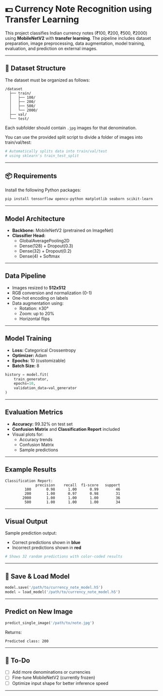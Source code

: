 # 💵 Currency Note Recognition using Transfer Learning

This project classifies Indian currency notes (₹100, ₹200, ₹500, ₹2000) using **MobileNetV2** with **transfer learning**. The pipeline includes dataset preparation, image preprocessing, data augmentation, model training, evaluation, and prediction on external images.

---

## 📁 Dataset Structure

The dataset must be organized as follows:

```
/dataset
  ├── train/
  │   ├── 100/
  │   ├── 200/
  │   ├── 500/
  │   └── 2000/
  ├── val/
  └── test/
```

Each subfolder should contain `.jpg` images for that denomination.

You can use the provided split script to divide a folder of images into train/val/test:

```python
# Automatically splits data into train/val/test
# using sklearn's train_test_split
```

---

## 📦 Requirements

Install the following Python packages:

```bash
pip install tensorflow opencv-python matplotlib seaborn scikit-learn
```

---

##  Model Architecture

- **Backbone:** MobileNetV2 (pretrained on ImageNet)
- **Classifier Head:**
  - GlobalAveragePooling2D
  - Dense(128) + Dropout(0.3)
  - Dense(32) + Dropout(0.2)
  - Dense(4) + Softmax

---

##  Data Pipeline

- Images resized to **512x512**
- RGB conversion and normalization (0-1)
- One-hot encoding on labels
- Data augmentation using:
  - Rotation: ±30°
  - Zoom: up to 20%
  - Horizontal flips

---

##  Model Training

- **Loss:** Categorical Crossentropy
- **Optimizer:** Adam
- **Epochs:** 10 (customizable)
- **Batch Size:** 8

```python
history = model.fit(
    train_generator,
    epochs=10,
    validation_data=val_generator
)
```

---

##  Evaluation Metrics

- **Accuracy:** 99.32% on test set
- **Confusion Matrix** and **Classification Report** included
- Visual plots for:
  - Accuracy trends
  - Confusion Matrix
  - Sample predictions

---

##  Example Results

```
Classification Report:
              precision    recall  f1-score   support
         100       0.98      1.00      0.99        46
         200       1.00      0.97      0.98        31
        2000       1.00      1.00      1.00        36
         500       1.00      1.00      1.00        34
```

---

##  Visual Output

Sample prediction output:

- Correct predictions shown in **blue**
- Incorrect predictions shown in **red**

```python
# Shows 32 random predictions with color-coded results
```

---

## 💾 Save & Load Model

```python
model.save('/path/to/currency_note_model.h5')
model = load_model('/path/to/currency_note_model.h5')
```

---

##  Predict on New Image

```python
predict_single_image('/path/to/note.jpg')
```

Returns:
```
Predicted class: 200
```

---

## 📌 To-Do

- [ ] Add more denominations or currencies
- [ ] Fine-tune MobileNetV2 (currently frozen)
- [ ] Optimize input shape for better inference speed

---


